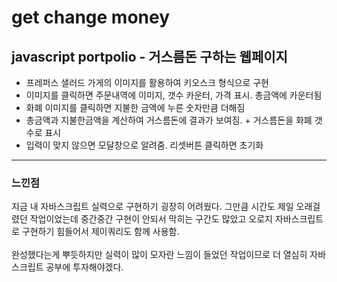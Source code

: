 # get change money
## javascript portpolio - 거스름돈 구하는 웹페이지
* 프레퍼스 샐러드 가게의 이미지를 활용하여 키오스크 형식으로 구현
* 이미지를 클릭하면 주문내역에 이미지, 갯수 카운터, 가격 표시. 총금액에 카운터됨
* 화폐 이미지를 클릭하면 지불한 금액에 누른 숫자만큼 더해짐
* 총금액과 지불한금액을 계산하여 거스름돈에 결과가 보여짐. + 거스름돈을 화폐 갯수로 표시
* 입력이 맞지 않으면 모달창으로 알려줌. 리셋버튼 클릭하면 초기화
***
### 느낀점
지금 내 자바스크립트 실력으로 구현하기 굉장히 어려웠다. 그만큼 시간도 제일 오래걸렸던 작업이었는데 
중간중간 구현이 안되서 막히는 구간도 많았고 오로지 자바스크립트로 구현하기 힘들어서 제이쿼리도 함께 사용함.<br/><br/>
완성했다는게 뿌듯하지만 실력이 많이 모자란 느낌이 들었던 작업이므로 더 열심히 자바스크립트 공부에 투자해야겠다.
